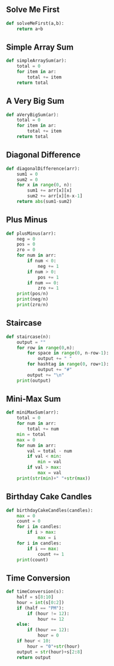 ## Solve Me First

```python
def solveMeFirst(a,b):
	return a+b
```

## Simple Array Sum

```python
def simpleArraySum(ar):
    total = 0
    for item in ar:
        total += item
    return total
```

## A Very Big Sum

```python
def aVeryBigSum(ar):
    total = 0
    for item in ar:
        total += item
    return total
```

## Diagonal Difference

```python
def diagonalDifference(arr):
    sum1 = 0
    sum2 = 0
    for x in range(0, n):
        sum1 += arr[x][x]
        sum2 += arr[x][n-x-1]
    return abs(sum1-sum2)
```

## Plus Minus

```python
def plusMinus(arr):
    neg = 0
    pos = 0
    zro = 0
    for num in arr:
        if num < 0:
            neg += 1
        if num > 0:
            pos += 1
        if num == 0:
            zro += 1
    print(pos/n)
    print(neg/n)
    print(zro/n)
```

## Staircase

```python
def staircase(n):
    output = ""
    for row in range(0,n):
        for space in range(0, n-row-1):
            output += " "
        for hashtag in range(0, row+1):
            output += "#"
        output += "\n"
    print(output)
```

## Mini-Max Sum

```python
def miniMaxSum(arr):
    total = 0
    for num in arr:
        total += num
    min = total
    max = 0
    for num in arr:
        val = total - num
        if val < min:
            min = val
        if val > max:
            max = val
    print(str(min)+" "+str(max))
```

## Birthday Cake Candles

```python
def birthdayCakeCandles(candles):
    max = 0
    count = 0
    for i in candles:
        if i > max:
            max = i
    for i in candles:
        if i == max:
            count += 1
    print(count)
```

## Time Conversion

```python
def timeConversion(s):
    half = s[8:10]
    hour = int(s[0:2])
    if (half == "PM"):
        if (hour != 12):
            hour += 12
    else:
        if (hour == 12):
            hour = 0
    if hour < 10:
        hour = "0"+str(hour)
    output = str(hour)+s[2:8]
    return output
```